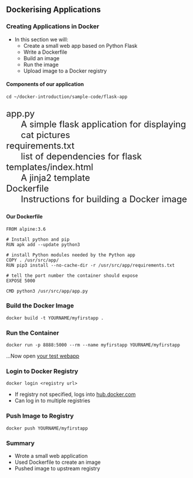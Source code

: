 ## Dockerising Applications


### Creating Applications in Docker
* In this section we will:
   * Create a small web app based on Python Flask
   * Write a Dockerfile
   * Build an image
   * Run the image
   * Upload image to a Docker registry
                    


#### Components of our application
```
cd ~/docker-introduction/sample-code/flask-app
```
<!-- .element: class="fragment" data-fragment-index="0" -->
<dl class="fragment" data-fragment-index="1" style="font-size:18pt;">
<dt>app.py</dt> <dd>A simple flask application for displaying cat pictures</dd>
<dt>requirements.txt</dt> <dd>list of dependencies for flask</dd>
<dt>templates/index.html</dt> <dd>A jinja2 template</dd>
<dt>Dockerfile</dt><dd>Instructions for building a Docker image</dd>
</dl>

                    


#### Our Dockerfile
```
FROM alpine:3.6

# Install python and pip
RUN apk add --update python3

# install Python modules needed by the Python app
COPY . /usr/src/app/
RUN pip3 install --no-cache-dir -r /usr/src/app/requirements.txt

# tell the port number the container should expose
EXPOSE 5000

CMD python3 /usr/src/app/app.py
```
<!-- .element: style="font-size:13pt;"  -->



### Build the Docker Image
```
docker build -t YOURNAME/myfirstapp .
```
<asciinema-player autoplay="1" loop="loop"  font-size="medium" speed="1" theme="solarized-light" src="asciinema/asciicast-119506.json" cols="174" rows="22"></asciinema-player>


### Run the Container
```
docker run -p 8888:5000 --rm --name myfirstapp YOURNAME/myfirstapp
```
<!-- .element: style="font-size:13pt;"  -->

<asciinema-player autoplay="1" loop="loop"  font-size="medium" speed="1" theme="solarized-light" src="asciinema/asciicast-119510.json" cols="174" rows="11"></asciinema-player>
...Now open [your test webapp](http://localhost:8888)


### Login to Docker Registry
```
docker login <registry url>
```
<asciinema-player autoplay="1" loop="loop"  font-size="medium" speed="1" theme="solarized-light" src="asciinema/asciicast-120558.json" cols="138" rows="11"></asciinema-player>
* If registry not specified, logs into <a href="https://hub.docker.com">hub.docker.com</a>
* Can log in to multiple registries



### Push Image to Registry
```
docker push YOURNAME/myfirstapp
```
<asciinema-player autoplay="1" loop="loop"  font-size="medium" speed="1" theme="solarized-light" src="asciinema/asciicast-119547.json" cols="174" rows="12"></asciinema-player>


### Summary

* Wrote a small web application
* Used Dockerfile to create an image
* Pushed image to upstream registry
